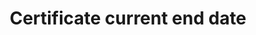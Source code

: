---
title: 'Certificate current end date'
field: 'is.certificate.endDate'
slug: 'certification-certificate-current-end-date'
description: 'End date for the current certificate'
comment: 'yyyy-mm-dd'
required: False
module: 'Certificate'
cluster: 'Certification'
policy: 'Date. Single value only.'
---